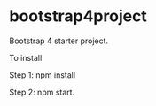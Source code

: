 # bootstrap4project
Bootstrap 4 starter project.

To install 

Step 1: npm install

Step 2: npm start.
